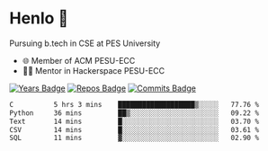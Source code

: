 
# Henlo 🌊

Pursuing b.tech in CSE at PES University

 - 🌐 Member of ACM PESU-ECC
 - 👨‍💻 Mentor in Hackerspace PESU-ECC

 [![Years Badge](https://badges.pufler.dev/years/bwaklog)](https://badges.pufler.dev) 
 [![Repos Badge](https://badges.pufler.dev/repos/bwaklog)](https://badges.pufler.dev)
 [![Commits Badge](https://badges.pufler.dev/commits/monthly/bwaklog)](https://badges.pufler.dev)

<!--START_SECTION:waka-->

```txt
C          5 hrs 3 mins    ███████████████████▒░░░░░   77.76 %
Python     36 mins         ██▒░░░░░░░░░░░░░░░░░░░░░░   09.22 %
Text       14 mins         █░░░░░░░░░░░░░░░░░░░░░░░░   03.70 %
CSV        14 mins         █░░░░░░░░░░░░░░░░░░░░░░░░   03.61 %
SQL        11 mins         ▓░░░░░░░░░░░░░░░░░░░░░░░░   02.90 %
```

<!--END_SECTION:waka-->
